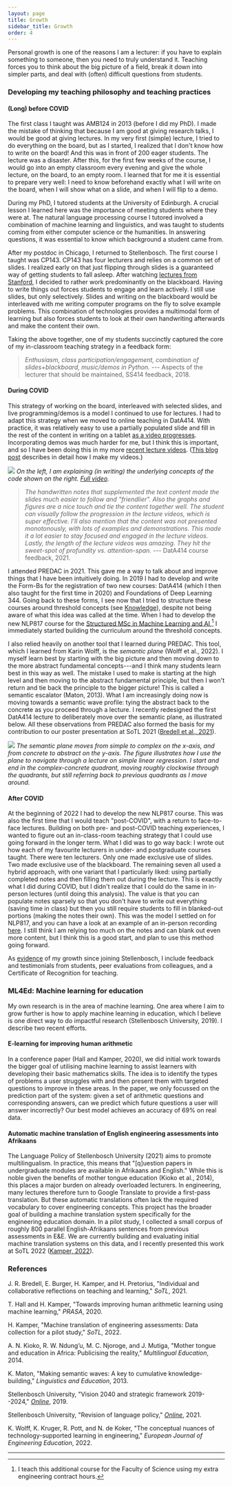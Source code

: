 ```yaml
---
layout: page
title: Growth
sidebar_title: Growth
order: 4
---
```


Personal growth is one of the reasons I am a lecturer: if you have to explain something to someone, then you need to truly understand it. Teaching forces you to think about the big picture of a field, break it down into simpler parts, and deal with (often) difficult questions from students.

### Developing my teaching philosophy and teaching practices

#### (Long) before COVID

The first class I taught was AMB124 in 2013 (before I did my PhD). I made the mistake of thinking that because I am good at giving research talks, I would be good at giving lectures. In my very first (simple) lecture, I tried to do everything on the board, but as I started, I realized that I don't know how to write on the board! And this was in front of 200 eager students. The lecture was a disaster. After this, for the first few weeks of the course, I would go into an empty classroom every evening and give the whole lecture, on the board, to an empty room. I learned that for me it is essential to prepare very well: I need to know beforehand exactly what I will write on the board, when I will show what on a slide, and when I will flip to a demo.

During my PhD, I tutored students at the University of Edinburgh. A crucial lesson I learned here was the importance of meeting students where they were at. The natural language processing course I tutored involved a combination of machine learning and linguistics, and was taught to students coming from either computer science or the humanities. In answering questions, it was essential to know which background a student came from.

After my postdoc in Chicago, I returned to Stellenbosch. The first course I taught was CP143. CP143 has four lecturers and relies on a common set of slides. I realized early on that just flipping through slides is a guaranteed way of getting students to fall asleep. After watching [lectures from Stanford](https://www.youtube.com/watch?v=KkMDCCdjyW8), I decided to rather work predominantly on the blackboard. Having to write things out forces students to engage and learn actively. I still use slides, but only selectively. Slides and writing on the blackboard would be interleaved with me writing computer programs on the fly to solve example problems. This combination of technologies provides a multimodal form of learning but also forces students to look at their own handwriting afterwards and make the content their own.

Taking the above together, one of my students succinctly captured the core of my in-classroom teaching strategy in a feedback form:

> *Enthusiasm, class participation/engagement, combination of slides+blackboard, music/demos in Python.* --- Aspects of the lecturer that should be maintained, SS414 feedback, 2018.

#### During COVID

This strategy of working on the board, interleaved with selected slides, and live programming/demos is a model I continued to use for lectures. I had to adapt this strategy when we moved to online teaching in DatA414. With practice, it was relatively easy to use a partially populated slide and fill in the rest of the content in writing on a tablet [as a video progresses](https://youtu.be/L5-lxSGO9bM?t=275). Incorporating demos was much harder for me, but I think this is important, and so I have been doing this in my more [recent lecture videos](https://youtu.be/PPmNYwVbcts?t=40). ([This blog post](https://www.weaklysupervised.com/2021/01/15/why-lecture-videos/) describes in detail how I make my videos.)

![]({{site.url}}/fig/dtw_video.png)
*On the left, I am explaining (in writing) the underlying concepts of the code shown on the right. [Full video](https://youtu.be/X6phfLqN5pY?t=90).*

> *The handwritten notes that supplemented the text content made the slides much easier to follow and
"friendlier". Also the graphs and figures are a nice touch and tie the content together well. The student
can visually follow the progression in the lecture videos, which is super effective. I'll also mention that
the content was not presented monotonously, with lots of examples and demonstrations. This made it a
lot easier to stay focused and engaged in the lecture videos. Lastly, the length of the lecture videos was
amazing. They hit the sweet-spot of profundity vs. attention-span.* --- DatA414 course feedback, 2021.

I attended PREDAC in 2021. This gave me a way to talk about and improve things that I have been intuitively doing. In 2019 I had to develop and write the Form-Bs for the registration of two new courses: DatA414 (which I then also taught for the first time in 2020) and Foundations of Deep Learning 344. Going back to these forms, I see now that I tried to structure these courses around threshold concepts (see [Knowledge]({{site.url}}/knowledge/)), despite not being aware of what this idea was called at the time. When I had to develop the new NLP817 course for the [Structured MSc in Machine Learning and AI](https://mlai.sun.ac.za/),[^1] I immediately started building the curriculum around the threshold concepts.

I also relied heavily on another tool that I learned during PREDAC. This tool, which I learned from Karin Wolff, is the *semantic plane* (Wolff et al., 2022). I myself learn best by starting with the big picture and then moving down to the more abstract fundamental concepts---and I think many students learn best in this way as well. The mistake I used to make is starting at the high level and then moving to the abstract fundamental principle, but then I won't return and tie back the principle to the bigger picture! This is called a semantic escalator (Maton, 2013). What I am increasingly doing now is moving towards a semantic wave profile: tying the abstract back to the concrete as you proceed through a lecture. I recently redesigned the first DatA414 lecture to deliberately move over the semantic plane, as illustrated below. All these observations from PREDAC also formed the basis for my contribution to our poster presentation at SoTL 2021 ([Bredell et al., 2021]({{site.url}}/evidence/)).

![]({{site.url}}/fig/semantic_plane.png)
*The semantic plane moves from simple to complex on the x-axis, and from concrete to abstract on the y-axis. The figure illustrates how I use the plane to navigate through a lecture on simple linear regression. I start and end in the complex-concrete quadrant, moving roughly clockwise through the quadrants, but still referring back to previous quadrants as I move around.*

#### After COVID

At the beginning of 2022 I had to develop the new NLP817 course. This was also the first time that I would teach "post-COVID", with a return to face-to-face lectures. Building on both pre- and post-COVID teaching experiences, I wanted to figure out an in-class-room teaching strategy that I could use going forward in the longer term. What I did was to go way back: I wrote out how each of my favourite lecturers in under- and postgraduate courses taught. There were ten lecturers. Only one made exclusive use of slides. Two made exclusive use of the blackboard. The remaining seven all used a hybrid approach, with one variant that I particularly liked: using partially completed notes and then filling them out during the lecture. This is exactly what I did during COVID, but I didn't realize that I could do the same in in-person lectures (until doing this analysis). The value is that you can populate notes sparsely so that you don't have to write out everything (saving time in class) but then you still require students to fill in blanked-out portions (making the notes their own). This was the model I settled on for NLP817, and you can have a look at an example of an in-person recording [here](https://youtu.be/BSSoEtv5jvQ?t=510). I still think I am relying too much on the notes and can blank out even more content, but I think this is a good start, and plan to use this method going forward.

As [evidence]({{site.url}}/evidence/) of my growth since joining Stellenbosch, I include feedback and testimonials from students, peer evaluations from colleagues, and a Certificate of Recognition for teaching.


### ML4Ed: Machine learning for education

My own research is in the area of machine learning. One area where I aim to grow further is how to apply machine learning in education, which I believe is one direct way to do impactful research (Stellenbosch University, 2019). I describe two recent efforts.

#### E-learning for improving human arithmetic

In a conference paper (Hall and Kamper, 2020), we did initial work towards the bigger goal of utilising machine learning to assist learners with developing their basic mathematics skills. The idea is to identify the types of problems a user struggles with and then present them with targeted questions to improve in these areas. In the paper, we only focussed on the prediction part of the  system: given a set of arithmetic questions and corresponding answers, can we predict which future questions a user will answer incorrectly? Our best model achieves an accuracy of 69% on real data.

#### Automatic machine translation of English engineering assessments into Afrikaans

The Language Policy of Stellenbosch University (2021) aims to promote multilingualism. In practice, this means that "[q]uestion papers in undergraduate modules are available in Afrikaans and English." While this is noble given the benefits of mother tongue education (Kioko et al., 2014), this places a major burden on already overloaded lecturers. In engineering, many lectures therefore turn to Google Translate to provide a first-pass translation. But these automatic translations often lack the required vocabulary to cover engineering concepts. This project has the broader goal of building a machine translation system specifically for the engineering education domain. In a pilot study, I collected a small corpus of roughly 800 parallel English-Afrikaans sentences from previous assessments in E&E. We are currently building and evaluating initial machine translation systems on this data, and I recently presented this work at SoTL 2022 ([Kamper, 2022]({{site.url}}/evidence/)).

### References

J. R. Bredell, E. Burger, H. Kamper, and H. Pretorius, "Individual and collaborative reflections on teaching and learning," *SoTL*, 2021.

T. Hall and H. Kamper, "Towards improving human arithmetic learning using machine learning," *PRASA*, 2020.

H. Kamper, "Machine translation of engineering assessments: Data collection for a pilot study," *SoTL*, 2022.

A. N. Kioko, R. W. Ndung’u, M. C. Njoroge, and J. Mutiga, "Mother tongue and education in Africa: Publicising the reality," *Multilingual Education*, 2014.

K. Maton, "Making semantic waves: A key to cumulative knowledge-building," *Linguistics and Education*, 2013.

Stellenbosch University, "Vision 2040 and strategic framework 2019--2024," [*Online*](http://www.sun.ac.za/english/about-us/strategic-documents), 2019.

Stellenbosch University, "Revision of language policy," [*Online*](http://www.sun.ac.za/english/Pages/Language.aspx), 2021.

K. Wolff, K. Kruger, R. Pott, and N. de Koker, "The conceptual nuances of technology-supported learning in engineering," *European Journal of Engineering Education*, 2022.

* * *

[^1]: I teach this additional course for the Faculty of Science using my extra engineering contract hours.
